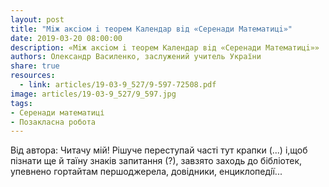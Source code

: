 ```yaml
---
layout: post
title: "Мiж аксiом i теорем Календар вiд «Серенади Математицi»"
date: 2019-03-20 08:00:00
description: «Мiж аксiом i теорем Календар вiд «Серенади Математицi»»
authors: Олександр Василенко, заслужений учитель України
share: true
resources:
  - link: articles/19-03-9_527/9-597-72508.pdf
image: articles/19-03-9_527/9_597.jpg
tags:
- Серенади математиці
- Позакласна робота
---
```


 Вiд автора: Читачу мiй! Рiшуче переступай частi тут крапки (...) i,щоб пiзнати ще й таїну знакiв запитання (?), завзято заходь до бiблiотек, упевнено гортайтам першоджерела, довiдники, енциклопедiї...
